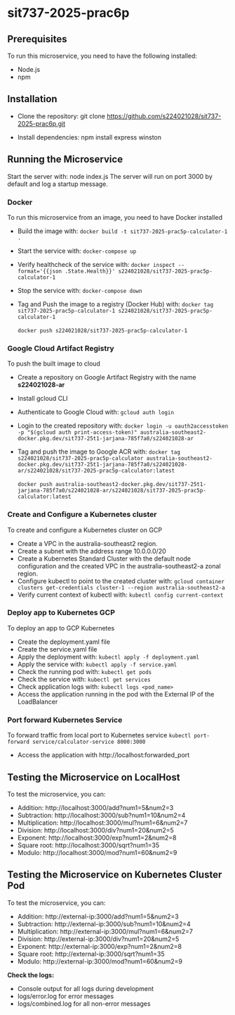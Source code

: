 # sit737-2025-prac6p

## Prerequisites
To run this microservice, you need to have the following installed:
- Node.js
- npm

## Installation
- Clone the repository:
git clone https://github.com/s224021028/sit737-2025-prac6p.git

- Install dependencies:
npm install express winston

## Running the Microservice
Start the server with:
node index.js
The server will run on port 3000 by default and log a startup message.

### Docker
To run this microservice from an image, you need to have Docker installed

- Build the image with:
```docker build -t sit737-2025-prac5p-calculator-1 .```

- Start the service with:
```docker-compose up```

- Verify healthcheck of the service with:
```docker inspect --format='{{json .State.Health}}' s224021028/sit737-2025-prac5p-calculator-1```

- Stop the service with:
```docker-compose down```

- Tag and Push the image to a registry (Docker Hub) with:
```docker tag sit737-2025-prac5p-calculator-1 s224021028/sit737-2025-prac5p-calculator-1```<br><br>
```docker push s224021028/sit737-2025-prac5p-calculator-1```

### Google Cloud Artifact Registry
To push the built image to cloud

- Create a repository on Google Artifact Registry with the name <b>s224021028-ar</b>
- Install gcloud CLI

- Authenticate to Google Cloud with:
```gcloud auth login```

- Login to the created repository with:
```docker login -u oauth2accesstoken -p "$(gcloud auth print-access-token)" australia-southeast2-docker.pkg.dev/sit737-25t1-jarjana-785f7a0/s224021028-ar```

- Tag and push the image to Google ACR with:
```docker tag s224021028/sit737-2025-prac5p-calculator australia-southeast2-docker.pkg.dev/sit737-25t1-jarjana-785f7a0/s224021028-ar/s224021028/sit737-2025-prac5p-calculator:latest```<br><br>
```docker push australia-southeast2-docker.pkg.dev/sit737-25t1-jarjana-785f7a0/s224021028-ar/s224021028/sit737-2025-prac5p-calculator:latest```

### Create and Configure a Kubernetes cluster
To create and configure a Kubernetes cluster on GCP

- Create a VPC in the australia-southeast2 region.
- Create a subnet with the address range 10.0.0.0/20
- Create a Kubernetes Standard Cluster with the default node configuration and the created VPC in the australia-southeast2-a zonal region.
- Configure kubectl to point to the created cluster with:
```gcloud container clusters get-credentials cluster-1 --region australia-southeast2-a```
- Verify current context of kubectl with:
```kubectl config current-context```

### Deploy app to Kubernetes GCP
To deploy an app to GCP Kubernetes

- Create the deployment.yaml file
- Create the service.yaml file
- Apply the deployment with:
```kubectl apply -f deployment.yaml```
- Apply the service with:
```kubectl apply -f service.yaml```
- Check the running pod with:
```kubectl get pods```
- Check the service with:
```kubectl get services```
- Check application logs with:
```kubectl logs <pod_name>```
- Access the application running in the pod with the External IP of the LoadBalancer

### Port forward Kubernetes Service
To forward traffic from local port to Kubernetes service
```kubectl port-forward service/calculator-service 8000:3000```
- Access the application with http://localhost:forwarded_port

## Testing the Microservice on LocalHost
To test the microservice, you can:

- Addition: http://localhost:3000/add?num1=5&num2=3
- Subtraction: http://localhost:3000/sub?num1=10&num2=4
- Multiplication: http://localhost:3000/mul?num1=6&num2=7
- Division: http://localhost:3000/div?num1=20&num2=5
- Exponent: http://localhost:3000/exp?num1=2&num2=8
- Square root: http://localhost:3000/sqrt?num1=35
- Modulo: http://localhost:3000/mod?num1=60&num2=9

## Testing the Microservice on Kubernetes Cluster Pod
To test the microservice, you can:

- Addition: http://external-ip:3000/add?num1=5&num2=3
- Subtraction: http://external-ip:3000/sub?num1=10&num2=4
- Multiplication: http://external-ip:3000/mul?num1=6&num2=7
- Division: http://external-ip:3000/div?num1=20&num2=5
- Exponent: http://external-ip:3000/exp?num1=2&num2=8
- Square root: http://external-ip:3000/sqrt?num1=35
- Modulo: http://external-ip:3000/mod?num1=60&num2=9

<b>Check the logs:</b>

- Console output for all logs during development
- logs/error.log for error messages
- logs/combined.log for all non-error messages
